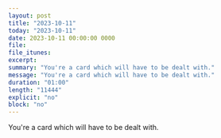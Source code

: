 ```yaml
---
layout: post
title: "2023-10-11"
today: "2023-10-11"
date: 2023-10-11 00:00:00 0000
file:
file_itunes:
excerpt:
summary: "You're a card which will have to be dealt with."
message: "You're a card which will have to be dealt with."
duration: "01:00"
length: "11444"
explicit: "no"
block: "no"
---
```

You're a card which will have to be dealt with.

